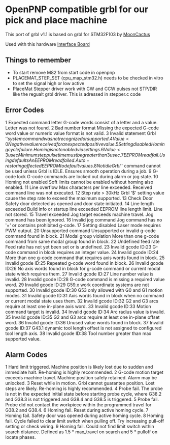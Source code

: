 OpenPNP compatible grbl for our pick and place machine
======================================================
This port of grbl v1.1 is based on grbl for STM32F103 by [MoonCactus](https://github.com/MoonCactus/grbl-STM32F103)

Used with this hardware [Interface Board](https://bitbucket.org/kurzschluss/stm286-interface-board/src/master/)

Things to remember
------------------
* To start remove M82 from start code in openpnp
* PLACEMAT_STEP_SET (cpu_map_stm32.h) needs to be checked in vitro to set the signal high or low active
* PlaceMat Stepper driver work with CW and CCW pulses not STP/DIR like the regualt grbl driver. This is adressed in stepper.c code

Error Codes
-----------
1 Expected command letter G-code words consist of a letter and a value. Letter was not found.
2 Bad number format Missing the expected G-code word value or numeric value format is not valid.
3 Invalid statement Grbl '$' system command was not recognized or supported.
4 Value < 0 Negative value received for an expected positive value.
5 Setting disabled Homing cycle failure. Homing is not enabled via settings.
6 Value < 3 usec Minimum step pulse time must be greater than 3usec.
7 EEPROM read fail. Using defaults An EEPROM read failed. Auto-restoring affected EEPROM to default values.
8 Not idle Grbl '$' command cannot be used unless Grbl is IDLE. Ensures smooth operation during a job.
9 G-code lock G-code commands are locked out during alarm or jog state.
10 Homing not enabled Soft limits cannot be enabled without homing also enabled.
11 Line overflow Max characters per line exceeded. Received command line was not executed.
12 Step rate > 30kHz Grbl '$' setting value cause the step rate to exceed the maximum supported.
13 Check Door Safety door detected as opened and door state initiated.
14 Line length exceeded Build info or startup line exceeded EEPROM line length limit. Line not stored.
15 Travel exceeded Jog target exceeds machine travel. Jog command has been ignored.
16 Invalid jog command Jog command has no '=' or contains prohibited g-code.
17 Setting disabled Laser mode requires PWM output.
20 Unsupported command Unsupported or invalid g-code command found in block.
21 Modal group violation More than one g-code command from same modal group found in block.
22 Undefined feed rate Feed rate has not yet been set or is undefined.
23 Invalid gcode ID:23 G-code command in block requires an integer value.
24 Invalid gcode ID:24 More than one g-code command that requires axis words found in block.
25 Invalid gcode ID:25 Repeated g-code word found in block.
26 Invalid gcode ID:26 No axis words found in block for g-code command or current modal state which requires them.
27 Invalid gcode ID:27 Line number value is invalid.
28 Invalid gcode ID:28 G-code command is missing a required value word.
29 Invalid gcode ID:29 G59.x work coordinate systems are not supported.
30 Invalid gcode ID:30 G53 only allowed with G0 and G1 motion modes.
31 Invalid gcode ID:31 Axis words found in block when no command or current modal state uses them.
32 Invalid gcode ID:32 G2 and G3 arcs require at least one in-plane axis word.
33 Invalid gcode ID:33 Motion command target is invalid.
34 Invalid gcode ID:34 Arc radius value is invalid.
35 Invalid gcode ID:35 G2 and G3 arcs require at least one in-plane offset word.
36 Invalid gcode ID:36 Unused value words found in block.
37 Invalid gcode ID:37 G43.1 dynamic tool length offset is not assigned to configured tool length axis.
38 Invalid gcode ID:38 Tool number greater than max supported value.

Alarm Codes
-----------
1 Hard limit triggered. Machine position is likely lost due to sudden and immediate halt. Re-homing is highly recommended.
2 G-code motion target exceeds machine travel. Machine position safely retained. Alarm may be unlocked.
3 Reset while in motion. Grbl cannot guarantee position. Lost steps are likely. Re-homing is highly recommended.
4 Probe fail. The probe is not in the expected initial state before starting probe cycle, where G38.2 and G38.3 is not triggered and G38.4 and G38.5 is triggered.
5 Probe fail. Probe did not contact the workpiece within the programmed travel for G38.2 and G38.4.
6 Homing fail. Reset during active homing cycle.
7 Homing fail. Safety door was opened during active homing cycle.
8 Homing fail. Cycle failed to clear limit switch when pulling off. Try increasing pull-off setting or check wiring.
9 Homing fail. Could not find limit switch within search distance. Defined as 1.5 * max_travel on search and 5 * pulloff on locate phases.